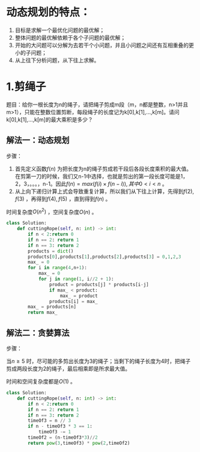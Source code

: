 # 动态规划的特点：

1. 目标是求解一个最优化问题的最优解；
2. 整体问题的最优解依赖于各个子问题的最优解；
3. 开始的大问题可以分解为去若干个小问题，并且小问题之间还有互相重叠的更小的子问题；
4. 从上往下分析问题，从下往上求解。



# 1.剪绳子

题目：给你一根长度为n的绳子，请把绳子剪成m段（m，n都是整数，n>1并且m>1），只能在整数位置剪断，每段绳子的长度记为k[0],k[1],...,k[m]。请问k[0],k[1],...,k[m]的最大乘积是多少？

## 解法一：动态规划

步骤：

1. 首先定义函数$f(n)$ 为把长度为n的绳子剪成若干段后各段长度乘积的最大值。在剪第一刀的时候，我们又n-1中选择，也就是剪出的第一段长度可能是1，2，3，。。。，n-1。因此$f(n)=max(f(i)\times f(n-i)),其中0<i<n$ 。
2. 从上向下递归计算上式会导致重复计算，所以我们从下往上计算，先得到$f(2),f(3)$ ，再得到$f(4),f(5)$ ，直到得到$f(n)$ 。

时间复杂度$O(n^2)$ ，空间复杂度$O(n)$ 。

```python
class Solution:
    def cuttingRope(self, n: int) -> int:
        if n < 2:return 0
        if n == 2: return 1
        if n == 3: return 2
        products = dict()
        products[0],products[1],products[2],products[3] = 0,1,2,3
        max_ = 0
        for i in range(4,n+1):
            max_ = 0
            for j in range(1, i//2 + 1):
                product = products[j] * products[i-j]
                if max_ < product:
                    max_ = product
                products[i] = max_
        max_ = products[n]
        return max_ 
```



## 解法二：贪婪算法

步骤：

当$n\geq 5$ 时，尽可能的多剪出长度为3的绳子；当剩下的绳子长度为4时，把绳子剪成两段长度为2的绳子，最后相乘即是所求最大值。

时间和空间复杂度都是$O(1)$ 。

```python
class Solution:
    def cuttingRope(self, n: int) -> int:
        if n < 2:return 0
        if n == 2: return 1
        if n == 3: return 2  
        timeOf3 = n // 3
        if n - timeOf3 * 3 == 1:
            timeOf3 -= 1
        timeOf2 = (n-timeOf3*3)//2
        return pow(3,timeOf3) * pow(2,timeOf2)
```

